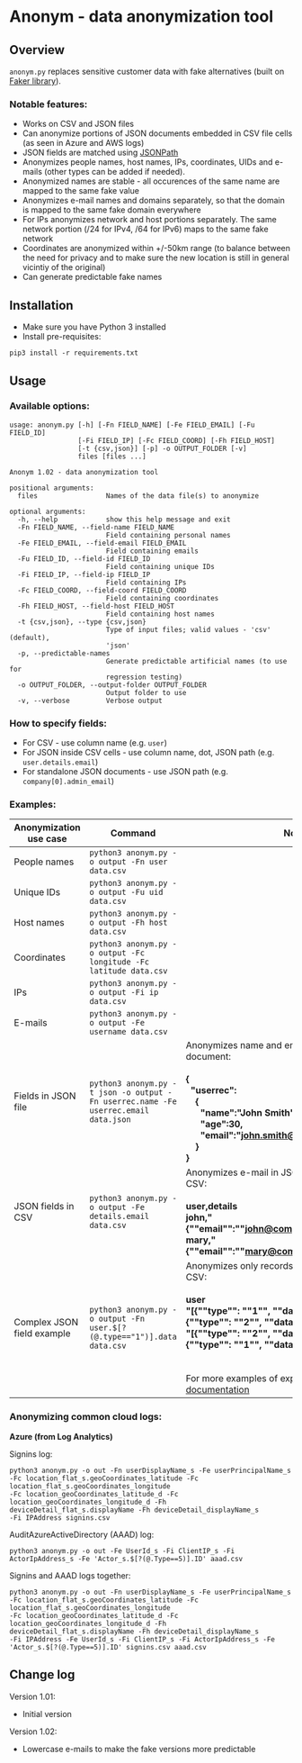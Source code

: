 # Anonym - data anonymization tool 

## Overview

`anonym.py` replaces sensitive customer data with fake alternatives (built on [Faker library](https://faker.readthedocs.io/en/master/index.html)).

### Notable features:

* Works on CSV and JSON files
* Can anonymize portions of JSON documents embedded in CSV file cells (as seen in Azure and AWS logs)
* JSON fields are matched using [JSONPath](https://support.smartbear.com/alertsite/docs/monitors/api/endpoint/jsonpath.html) 
* Anonymizes people names, host names, IPs, coordinates, UIDs and e-mails (other types can be added if needed).
* Anonymized names are stable - all occurences of the same name are mapped to the same fake value
* Anonymizes e-mail names and domains separately, so that the domain is mapped to the same fake domain everywhere
* For IPs anonymizes network and host portions separately. The same network portion (/24 for IPv4, /64 for IPv6) maps to the same fake network
* Coordinates are anonymized within +/-50km range (to balance between the need for privacy and to make sure the new location is still in general vicintiy of the original)
* Can generate predictable fake names

## Installation

* Make sure you have Python 3 installed
* Install pre-requisites:

```
pip3 install -r requirements.txt
```

## Usage

### Available options:

```
usage: anonym.py [-h] [-Fn FIELD_NAME] [-Fe FIELD_EMAIL] [-Fu FIELD_ID]
                 [-Fi FIELD_IP] [-Fc FIELD_COORD] [-Fh FIELD_HOST]
                 [-t {csv,json}] [-p] -o OUTPUT_FOLDER [-v]
                 files [files ...]

Anonym 1.02 - data anonymization tool

positional arguments:
  files                 Names of the data file(s) to anonymize

optional arguments:
  -h, --help            show this help message and exit
  -Fn FIELD_NAME, --field-name FIELD_NAME
                        Field containing personal names
  -Fe FIELD_EMAIL, --field-email FIELD_EMAIL
                        Field containing emails
  -Fu FIELD_ID, --field-id FIELD_ID
                        Field containing unique IDs
  -Fi FIELD_IP, --field-ip FIELD_IP
                        Field containing IPs
  -Fc FIELD_COORD, --field-coord FIELD_COORD
                        Field containing coordinates
  -Fh FIELD_HOST, --field-host FIELD_HOST
                        Field containing host names
  -t {csv,json}, --type {csv,json}
                        Type of input files; valid values - 'csv' (default),
                        'json'
  -p, --predictable-names
                        Generate predictable artificial names (to use for
                        regression testing)
  -o OUTPUT_FOLDER, --output-folder OUTPUT_FOLDER
                        Output folder to use
  -v, --verbose         Verbose output
```

### How to specify fields:

* For CSV - use column name (e.g. `user`)
* For JSON inside CSV cells - use column name, dot, JSON path (e.g. `user.details.email`)
* For standalone JSON documents - use JSON path (e.g. `company[0].admin_email`)

### Examples:

| Anonymization use case | Command | Notes
| --- | --- | --- |
| People names | `python3 anonym.py -o output -Fn user data.csv`  |  |
| Unique IDs | `python3 anonym.py -o output -Fu uid data.csv`  |  |
| Host names | `python3 anonym.py -o output -Fh host data.csv`  |  |
| Coordinates | `python3 anonym.py -o output -Fc longitude -Fc latitude data.csv`  |  |
| IPs | `python3 anonym.py -o output -Fi ip data.csv`  |  |
| E-mails | `python3 anonym.py -o output -Fe username data.csv`  |  |
| Fields in JSON file | `python3 anonym.py -t json -o output -Fn userrec.name -Fe userrec.email data.json`  | Anonymizes name and email in the following JSON document:<b><br><br>{<br>&nbsp;&nbsp;"userrec":<br>&nbsp;&nbsp;&nbsp;&nbsp;{<br>&nbsp;&nbsp;&nbsp;&nbsp;&nbsp;&nbsp;"name":"John Smith",<br>&nbsp;&nbsp;&nbsp;&nbsp;&nbsp;&nbsp;"age":30,<br>&nbsp;&nbsp;&nbsp;&nbsp;&nbsp;&nbsp;"email":"john.smith@company.com"<br>&nbsp;&nbsp;&nbsp;&nbsp;}<br>}</b> |
| JSON fields in CSV | `python3 anonym.py -o output -Fe details.email data.csv`  | Anonymizes e-mail in JSON cells in the following CSV:<b><br><br>user,details<br>john,"{""email"":""john@company.com"",""id"":123}"<br>mary,"{""email"":""mary@company.com"",""id"":456}"<br></b>|
| Complex JSON field example | `python3 anonym.py -o output -Fn user.$[?(@.type=="1")].data data.csv`  | Anonymizes only records of type `1` in the following CSV:<b><br><br>user<br>"[{""type"": ""1"", ""data"": ""John Smith""}, {""type"": ""2"", ""data"": ""u1234""}]"<br>"[{""type"": ""2"", ""data"": ""u5678""}, {""type"": ""1"", ""data"": ""Mary Johnson""}]"<br></b><br><br>For more examples of expressions see [JSONPath documentation](https://support.smartbear.com/alertsite/docs/monitors/api/endpoint/jsonpath.html) |

### Anonymizing common cloud logs:

**Azure (from Log Analytics)**

Signins log:

```
python3 anonym.py -o out -Fn userDisplayName_s -Fe userPrincipalName_s -Fc location_flat_s.geoCoordinates_latitude -Fc location_flat_s.geoCoordinates_longitude 
-Fc location_geoCoordinates_latitude_d -Fc location_geoCoordinates_longitude_d -Fh deviceDetail_flat_s.displayName -Fh deviceDetail_displayName_s 
-Fi IPAddress signins.csv 
```

AuditAzureActiveDirectory (AAAD) log:

```
python3 anonym.py -o out -Fe UserId_s -Fi ClientIP_s -Fi ActorIpAddress_s -Fe 'Actor_s.$[?(@.Type==5)].ID' aaad.csv 
```

Signins and AAAD logs together:

```
python3 anonym.py -o out -Fn userDisplayName_s -Fe userPrincipalName_s -Fc location_flat_s.geoCoordinates_latitude -Fc location_flat_s.geoCoordinates_longitude 
-Fc location_geoCoordinates_latitude_d -Fc location_geoCoordinates_longitude_d -Fh deviceDetail_flat_s.displayName -Fh deviceDetail_displayName_s 
-Fi IPAddress -Fe UserId_s -Fi ClientIP_s -Fi ActorIpAddress_s -Fe 'Actor_s.$[?(@.Type==5)].ID' signins.csv aaad.csv
```

## Change log

Version 1.01:

* Initial version

Version 1.02:

* Lowercase e-mails to make the fake versions more predictable